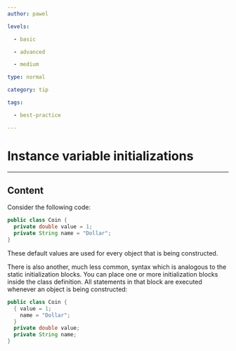 ```yaml
---
author: pawel

levels:

  - basic

  - advanced

  - medium

type: normal

category: tip

tags:

  - best-practice

---
```


# Instance variable initializations

---
## Content

Consider the following code:

```java
public class Coin {
  private double value = 1;
  private String name = "Dollar";
}
```
These default values are used for every object that is being constructed.

There is also another, much less common, syntax which is analogous to the static initialization blocks. You can place one or more initialization blocks inside the class definition. All statements in that block are executed whenever an object is being constructed:

```java
public class Coin {
  { value = 1;
    name = "Dollar";
  }
  private double value;
  private String name;
}
```

